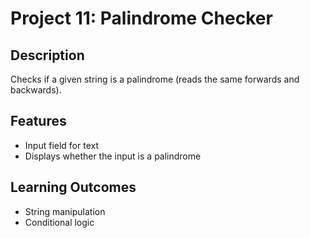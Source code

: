 # Project 11: Palindrome Checker

## Description
Checks if a given string is a palindrome (reads the same forwards and backwards).

## Features
- Input field for text
- Displays whether the input is a palindrome

## Learning Outcomes
- String manipulation
- Conditional logic
